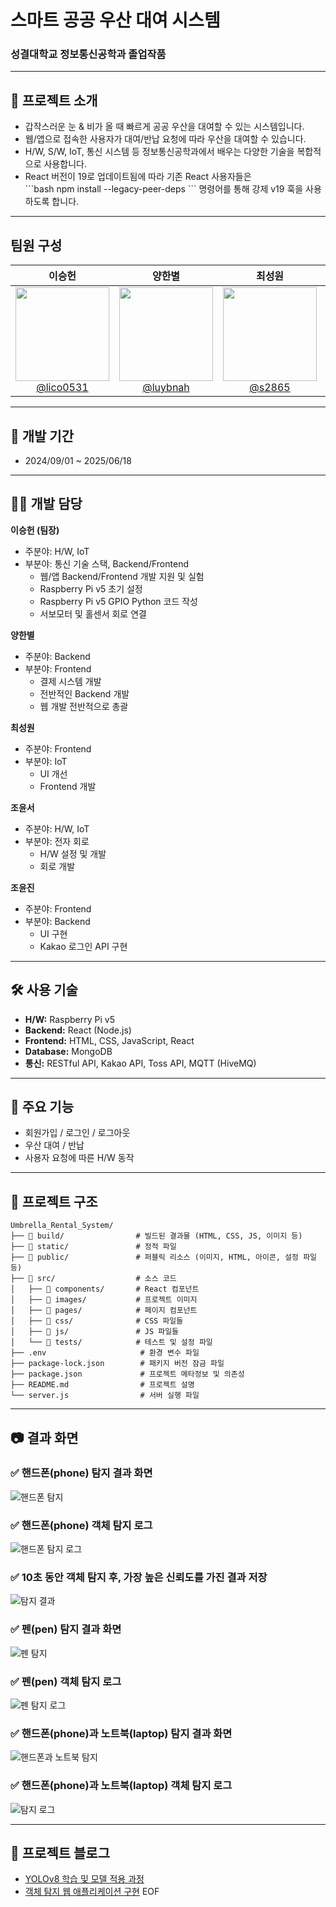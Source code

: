 # 스마트 공공 우산 대여 시스템
### 성결대학교 정보통신공학과 졸업작품

---

## 📌 프로젝트 소개
- 갑작스러운 눈 & 비가 올 때 빠르게 공공 우산을 대여할 수 있는 시스템입니다.
- 웹/앱으로 접속한 사용자가 대여/반납 요청에 따라 우산을 대여할 수 있습니다.
- H/W, S/W, IoT, 통신 시스템 등 정보통신공학과에서 배우는 다양한 기술을 복합적으로 사용합니다.
- React 버전이 19로 업데이트됨에 따라 기존 React 사용자들은  
  \`\`\`bash
  npm install --legacy-peer-deps
  \`\`\`
  명령어를 통해 강제 v19 훅을 사용하도록 합니다.

---

## 팀원 구성

<div align="center">

| **이승헌** | **양한별** | **최성원** | **조윤서** | **조윤진** |
| :------: | :------: | :------: | :------: | :------: |
| [<img src="https://avatars.githubusercontent.com/lico0531" height=150 width=150><br/>@lico0531](https://github.com/lico0531) | [<img src="https://avatars.githubusercontent.com/luybnah" height=150 width=150><br/>@luybnah](https://github.com/luybnah) | [<img src="https://avatars.githubusercontent.com/s2865" height=150 width=150><br/>@s2865](https://github.com/s2865) | [<img src="https://avatars.githubusercontent.com/yunseo0227" height=150 width=150><br/>@yunseo0227](https://github.com/yunseo0227) | [<img src="https://avatars.githubusercontent.com/joyunjinis" height=150 width=150><br/>@joyunjinis](https://github.com/joyunjinis) |
</div>

---

## 📅 개발 기간
- 2024/09/01 ~ 2025/06/18

---

## 👨‍💻 개발 담당

**이승헌 (팀장)**  
- 주분야: H/W, IoT  
- 부분야: 통신 기술 스택, Backend/Frontend  
  - 웹/앱 Backend/Frontend 개발 지원 및 실험  
  - Raspberry Pi v5 초기 설정  
  - Raspberry Pi v5 GPIO Python 코드 작성  
  - 서보모터 및 홀센서 회로 연결  

**양한별**  
- 주분야: Backend  
- 부분야: Frontend  
  - 결제 시스템 개발
  - 전반적인 Backend 개발
  - 웹 개발 전반적으로 총괄
    
**최성원**  
- 주분야: Frontend  
- 부분야: IoT  
  - UI 개선
  - Frontend 개발

**조윤서**  
- 주분야: H/W, IoT  
- 부분야: 전자 회로  
  - H/W 설정 및 개발
  - 회로 개발

**조윤진**  
- 주분야: Frontend  
- 부분야: Backend  
  - UI 구현  
  - Kakao 로그인 API 구현  

---

## 🛠️ 사용 기술
- **H/W:** Raspberry Pi v5  
- **Backend:** React (Node.js)  
- **Frontend:** HTML, CSS, JavaScript, React  
- **Database:** MongoDB  
- **통신:** RESTful API, Kakao API, Toss API, MQTT (HiveMQ)  

---

## 🎯 주요 기능
- 회원가입 / 로그인 / 로그아웃  
- 우산 대여 / 반납  
- 사용자 요청에 따른 H/W 동작  

---

## 📂 프로젝트 구조
```
Umbrella_Rental_System/
├── 📂 build/                # 빌드된 결과물 (HTML, CSS, JS, 이미지 등)
├── 📂 static/               # 정적 파일
├── 📂 public/               # 퍼블릭 리소스 (이미지, HTML, 아이콘, 설정 파일 등)
├── 📂 src/                  # 소스 코드
│   ├── 📂 components/       # React 컴포넌트
│   ├── 📂 images/           # 프로젝트 이미지
│   ├── 📂 pages/            # 페이지 컴포넌트
│   ├── 📂 css/              # CSS 파일들
│   ├── 📂 js/               # JS 파일들
│   └── 📂 tests/            # 테스트 및 설정 파일
├── .env                     # 환경 변수 파일
├── package-lock.json        # 패키지 버전 잠금 파일
├── package.json             # 프로젝트 메타정보 및 의존성
├── README.md                # 프로젝트 설명
└── server.js                # 서버 실행 파일
```

---

## 📷 결과 화면
### ✅ 핸드폰(phone) 탐지 결과 화면  
![핸드폰 탐지](https://github.com/user-attachments/assets/a10e4540-7c80-4109-9bd8-6df4193f762b)

### ✅ 핸드폰(phone) 객체 탐지 로그  
![핸드폰 탐지 로그](https://github.com/user-attachments/assets/d8564a10-7ed5-410f-af4f-d537089ac659)

### ✅ 10초 동안 객체 탐지 후, 가장 높은 신뢰도를 가진 결과 저장  
![탐지 결과](https://github.com/user-attachments/assets/452a4f4a-bd6d-426d-9033-7a55f4fbc231)

### ✅ 펜(pen) 탐지 결과 화면  
![펜 탐지](https://github.com/user-attachments/assets/26137140-7b4e-415b-ba70-4c8904d34cbf)

### ✅ 펜(pen) 객체 탐지 로그  
![펜 탐지 로그](https://github.com/user-attachments/assets/917782fc-dc88-401a-b4d6-66261be416ea)

### ✅ 핸드폰(phone)과 노트북(laptop) 탐지 결과 화면  
![핸드폰과 노트북 탐지](https://github.com/user-attachments/assets/e54f2610-014a-4746-916d-0e18a3fe8e0f)

### ✅ 핸드폰(phone)과 노트북(laptop) 객체 탐지 로그  
![탐지 로그](https://github.com/user-attachments/assets/d4aa791b-7b8c-4786-9c3f-2222a8982b28)

---

## 🔗 프로젝트 블로그
- [YOLOv8 학습 및 모델 적용 과정](https://djjin02.tistory.com/205)  
- [객체 탐지 웹 애플리케이션 구현](https://djjin02.tistory.com/207)
EOF
